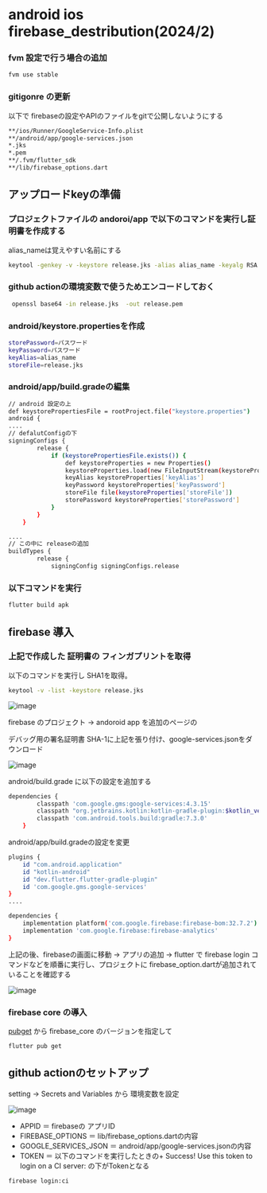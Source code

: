 # android ios firebase_destribution(2024/2)

### fvm 設定で行う場合の追加
``` sh
fvm use stable
```

### gitigonre の更新

以下で firebaseの設定やAPIのファイルをgitで公開しないようにする
```sh
**/ios/Runner/GoogleService-Info.plist
**/android/app/google-services.json
*.jks
*.pem
**/.fvm/flutter_sdk
**/lib/firebase_options.dart
```

## アップロードkeyの準備

### プロジェクトファイルの andoroi/app で以下のコマンドを実行し証明書を作成する
alias_nameは覚えやすい名前にする

```sh
keytool -genkey -v -keystore release.jks -alias alias_name -keyalg RSA -keysize 2048 -validity 10000****
```

### github actionの環境変数で使うためエンコードしておく
```sh
 openssl base64 -in release.jks  -out release.pem 
```

### android/keystore.propertiesを作成
```sh
storePassword=パスワード
keyPassword=パスワード
keyAlias=alias_name
storeFile=release.jks
```

### android/app/build.gradeの編集
```sh
// android 設定の上
def keystorePropertiesFile = rootProject.file("keystore.properties")
android {
....
// defalutConfigの下
signingConfigs {
        release {
            if (keystorePropertiesFile.exists()) {
                def keystoreProperties = new Properties()
                keystoreProperties.load(new FileInputStream(keystorePropertiesFile))
                keyAlias keystoreProperties['keyAlias']
                keyPassword keystoreProperties['keyPassword']
                storeFile file(keystoreProperties['storeFile'])
                storePassword keystoreProperties['storePassword']
            }
        }
    }

....
// この中に releaseの追加
buildTypes {
        release {
            signingConfig signingConfigs.release

```

### 以下コマンドを実行
```sh
flutter build apk
```




## firebase 導入


### 上記で作成した 証明書の フィンガプリントを取得
以下のコマンドを実行し SHA1を取得。
```sh
keytool -v -list -keystore release.jks
```
![image](https://github.com/rensawamo/firebase_destribution/assets/106803080/44cc26e4-e5ed-4bf8-8b68-8bc4d833ed4c)

firebase のプロジェクト → andoroid app  を追加のページの 



デバッグ用の署名証明書 SHA-1に上記を張り付け、google-services.jsonをダウンロード


![image](https://github.com/rensawamo/firebase_destribution/assets/106803080/f781ba07-a01c-474d-bf35-05eda06e7b32)



android/build.grade に以下の設定を追加する
```sh
dependencies {
        classpath 'com.google.gms:google-services:4.3.15'
        classpath "org.jetbrains.kotlin:kotlin-gradle-plugin:$kotlin_version"
        classpath 'com.android.tools.build:gradle:7.3.0'
    }
```


android/app/build.gradeの設定を変更
```sh
plugins {
    id "com.android.application"
    id "kotlin-android"
    id "dev.flutter.flutter-gradle-plugin"
    id 'com.google.gms.google-services'
}
....

dependencies {
    implementation platform('com.google.firebase:firebase-bom:32.7.2')
    implementation 'com.google.firebase:firebase-analytics'
}
```

上記の後、firebaseの画面に移動 → アプリの追加 → flutter で
firebase login コマンドなどを順番に実行し、プロジェクトに firebase_option.dartが追加されていることを確認する

![image](https://github.com/rensawamo/firebase_destribution/assets/106803080/3ed7ca87-d419-4bb5-9bc8-2b831be7b779)


### firebase core の導入
[pubget](https://pub.dev/)
から firebase_core のバージョンを指定して

```sh
flutter pub get
```

## github actionのセットアップ
setting  →   Secrets and Variables   から 環境変数を設定

![image](https://github.com/rensawamo/firebase_destribution/assets/106803080/0f604f02-00ea-442c-a70c-cff2d87c555a)

- APPID   ＝ firebaseの アプリID
- FIREBASE_OPTIONS  ＝ lib/firebase_options.dartの内容
- GOOGLE_SERVICES_JSON  ＝ android/app/google-services.jsonの内容
- TOKEN  ＝ 
以下のコマンドを実行したときの+  Success! Use this token to login on a CI server: の下がTokenとなる
```sh
firebase login:ci
```








